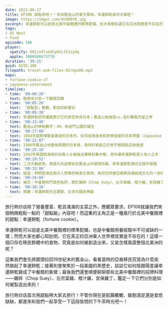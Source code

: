 ```yaml
---
date: 2022-06-17
title: EP106 甜點來啦～！來自舊金山的東方風味，幸運餅乾身世大解密！
image: https://imgur.com/Xn080tR.jpg
excerpt: 幸運餅乾可以說是北美中餐館裡的標準配備，但大家都知道它在亞洲其實是不存在的。它究竟是如何被發明出來、成為中餐館文化的一部份、在美國遍地開花的？而這裡面還牽涉了美國的黑歷史？這集讓我們一起拜訪幸運餅乾誕生過程中的重要地點，享受一段美好的下午茶時光吧！
tags:
- US West
- Food
episode: 106
player:
  spotify: 061inXlxoIhybSLtSJzyUq
  apple: 1000566673778
duration: '39:25'
guid: GUID-106
filepath: travel-wok-files-02/ep106.mp3
maps:
- fortune-cookie-sf
- japanese-internment
timeline:
- time: '00:00:20'
  text: 簡單來分享一下聽眾回饋
- time: '00:05:28'
  text: 「甜點型」集數，節目的新嘗試
- time: '00:09:38'
  text: 幸運餅乾研究權威表示它的原型來自日本；舊金山勉強堂vs.洛杉磯風月堂之爭
- time: '00:13:48'
  text: 舊金山的神秘數字：49，與金門公園的誕生
- time: '00:17:08'
  text: 1894年國際博覽會建造的日本村，如何成為後來萩原家經營的日本茶園（Japanese Tea Garden）
- time: '00:22:07'
  text: 1906年舊金山地震後興建的日本城，與岡村家創立的老字號甜點店勉強堂
- time: '00:25:18'
  text: 1942年美國西海岸的日裔人士被強迫遷移到集中營，意外讓幸運餅乾落入他人之手
- time: '00:29:51'
  text: 二次大戰結束，美國大兵返鄉前在舊金山中國城吃飯，將幸運餅乾推向全國中餐館
- time: '00:33:00'
  text: 結語：明明是滿足西方人想像的偽東方食物，為何仍然被亞裔移民接納成文化的一部份？
- time: '00:34:04'
  text: 補充：中餐館熱門菜色點評，關於雜碎（Chop Suey）、左宗棠雞、橙汁雞、宮保雞丁的誕生故事
- time: '00:38:10'
  text: 推薦：幸運餅乾的主題歌，日本的國民神曲
---
```

旅行熱炒店除了營養豐富、乾貨滿滿的主菜之外，應聽眾要求，EP106就讓我們來個稍微輕鬆一點的「甜點級」內容吧！而這集的主角正是一種風行於北美中餐館裡的甜點：幸運餅乾（fortune cookie）。

幸運餅乾可以說是北美中餐館裡的標準配備，也是中餐館用餐經驗中不可或缺的一環；然而大家也都心知肚明，它在真正的亞洲華人世界裡其實是不存在的！這樣一個只存在移民群體中的食物，究竟是如何被創造出來，又是怎樣風靡整個北美洲的呢？

這集我們會先將鏡頭拉回19世紀末的舊金山，看看當時的亞裔移民究竟為什麼突然做起了幸運餅乾；接著則會聚焦於一段美國的黑歷史，談談它如何陰錯陽差讓幸運餅乾變成了中餐館的象徵；最後我們還會順便聊聊那些北美中餐館裡的招牌料理——雜碎（Chop Suey）、左宗棠雞、橙汁雞、宮保雞丁，鑑定一下它們分別是如何被製造出來的！

旅行熱炒店首次用甜點帶大家去旅行！不管你現在是飢腸轆轆、飯飽酒足還是食慾缺缺，都進來和我們一起享受一下這段愉悅的下午茶時光吧～！